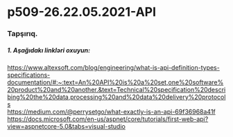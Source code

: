 # p509-26.22.05.2021-API


### Tapşırıq.



##### 1. Aşağıdakı linkləri oxuyun: 
https://www.altexsoft.com/blog/engineering/what-is-api-definition-types-specifications-documentation/#:~:text=An%20API%20is%20a%20set,one%20software%20product%20and%20another.&text=Technical%20specification%20describing%20the%20data,processing%20and%20data%20delivery%20protocols<br />
https://medium.com/@perrysetgo/what-exactly-is-an-api-69f36968a41f<br />
https://docs.microsoft.com/en-us/aspnet/core/tutorials/first-web-api?view=aspnetcore-5.0&tabs=visual-studio<br />
